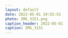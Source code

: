 ```yaml
---
layout: default
date: 2022-05-01 19:55:53
photo: IMG_3151.png
caption_header: 2022-05-01
caption: IMG_3151
---
```

